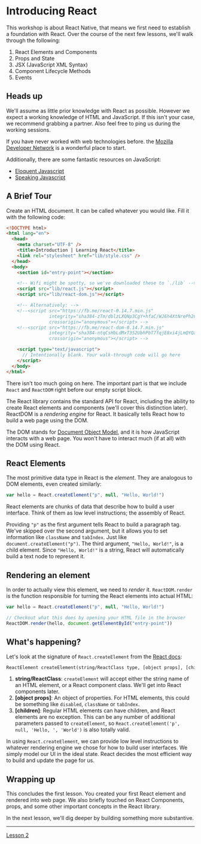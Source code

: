 # Introducing React

This workshop is about React Native, that means we first need to establish a
foundation with React. Over the course of the next few lessons, we'll walk
through the following:

1.  React Elements and Components
2.  Props and State
3.  JSX (JavaScript XML Syntax)
4.  Component Lifecycle Methods
5.  Events

## Heads up

We'll assume as little prior knowledge with React as possible. However we expect
a working knowledge of HTML and JavaScript. If this isn't your case, we
recommend grabbing a partner. Also feel free to ping us during the working
sessions.

If you have never worked with web technologies before. the
[Mozilla Developer Network](https://developer.mozilla.org) is a wonderful place
to start.

Additionally, there are some fantastic resources on JavaScript:

* [Eloquent Javascript](http://eloquentjavascript.net/)
* [Speaking Javascript](http://speakingjs.com/es5/)

## A Brief Tour

Create an HTML document. It can be called whatever you would like. Fill it with
the following code:

```html
<!DOCTYPE html>
<html lang="en">
  <head>
    <meta charset="UTF-8" />
    <title>Introduction | Learning React</title>
    <link rel="stylesheet" href="lib/style.css" />
  </head>
  <body>
    <section id="entry-point"></section>

    <!-- Wifi might be spotty, so we've downloaded these to `./lib` -->
    <script src="lib/react.js"></script>
    <script src="lib/react-dom.js"></script>

    <!-- Alternatively: -->
    <!--<script src="https://fb.me/react-0.14.7.min.js"
                integrity="sha384-zTm/dblzLXQNp3CgY+hfaC/WJ6h4XtNrePh2CW2+rO9GPuNiPb9jmthvAL+oI/dQ"
                crossorigin="anonymous"></script> -->
    <!--<script src="https://fb.me/react-dom-0.14.7.min.js"
                integrity="sha384-ntqCsHbLdMxT352UbhPbT7fqjE8xi4jLmQYQa8mYR+ylAapbXRfdsDweueDObf7m"
                crossorigin="anonymous"></script> -->

    <script type="text/javascript">
      // Intentionally blank. Your walk-through code will go here
    </script>
  </body>
</html>
```

There isn't too much going on here. The important part is that we include
`React` and `ReactDOM` right before our empty script block.

The React library contains the standard API for React, including the ability to
create React elements and components (we'll cover this distinction later).
ReactDOM is a _rendering engine_ for React. It basically tells React how to
build a web page using the DOM.

The DOM stands for
[Document Object Model](https://developer.mozilla.org/en-US/docs/Web/API/Document_Object_Model),
and it is how JavaScript interacts with a web page. You won't have to interact
much (if at all) with the DOM using React.

## React Elements

The most primitive data type in React is the _element_. They are analogous to
DOM elements, even created similarly:

```javascript
var hello = React.createElement("p", null, "Hello, World!")
```

React elements are chunks of data that describe how to build a user interface.
Think of them as low level instructions; the assembly of React.

Providing `"p"` as the first argument tells React to build a paragraph tag.
We've skipped over the second argument, but it allows you to set information
like `className` and `tabIndex`. Just like `document.createElement("p")`. The
third argument, `"Hello, World!"`, is a child element. Since `"Hello, World!"`
is a string, React will automatically build a text node to represent it.

## Rendering an element

In order to actually view this element, we need to _render_ it.
`ReactDOM.render` is the function responsible for turning the React elements
into actual HTML:

```javascript
var hello = React.createElement("p", null, "Hello, World!")

// Checkout what this does by opening your HTML file in the browser
ReactDOM.render(hello, document.getElementById("entry-point"))
```

## What's happening?

Let's look at the signature of `React.createElement` from the
[React docs](https://facebook.github.io/react/docs/glossary.html#react-elements):

```html
ReactElement createElement(string/ReactClass type, [object props], [children ...])
```

1.  **string/ReactClass**: `createElement` will accept either the string name of
    an HTML element, or a React component class. We'll get into React components
    later.
2.  **[object props]**: An object of properties. For HTML elements, this could be
    something like `disabled`, `className` or `tabIndex`.
3.  **[children]**: Regular HTML elements can have children, and React elements
    are no exception. This can be any number of additional parameters passed to
    `createElement`, so `React.createElement('p', null, 'Hello, ', 'World')` is
    also totally valid.

In using `React.createElement`, we can provide low level instructions to
whatever rendering engine we chose for how to build user interfaces. We simply
model our UI in the ideal state. React decides the most efficient way to build
and update the page for us.

## Wrapping up

This concludes the first lesson. You created your first React element and
rendered into web page. We also briefly touched on React Components, props, and
some other important concepts in the React library.

In the next lesson, we'll dig deeper by building something more substantive.

---

[Lesson 2](../1-notes-app/index.html)
